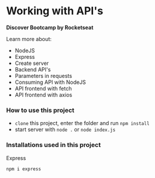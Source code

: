 # Working with API's
__Discover Bootcamp by Rocketseat__

Learn more about:
* NodeJS
* Express
* Create server
* Backend API's 
* Parameters in requests
* Consuming API with NodeJS
* API frontend with fetch
* API frontend with axios

### How to use this project
* `clone` this project, enter the folder and run `npm install`
* start server with `node .` or `node index.js`  

### Installations used in this project

Express
```
npm i express
```